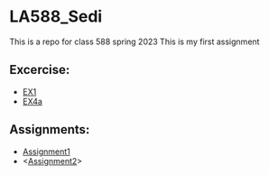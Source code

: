 # __LA588_Sedi__
This is a repo for class 588 spring 2023
This is my first assignment
## __Excercise:__
- [EX1](https://github.com/sedi-ghiasi/LA588_Sedi/commit/1b669e6780c921da91376054a48b69e7905be530)
- [EX4a](https://github.com/sedi-ghiasi/LA588_Sedi/blob/main/Exercise/Exercise%204a.html)

## __Assignments:__
- [Assignment1](https://sedi-ghiasi.github.io/LA588_Sedi/assignment1/assign3a_osm.html)
- <[Assignment2](https://sedi-ghiasi.github.io/LA588_Sedi/assignment2)>
